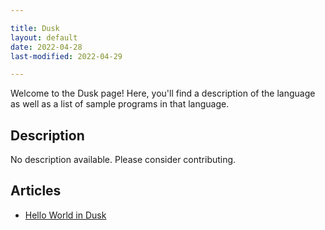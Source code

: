 ```yaml
---

title: Dusk
layout: default
date: 2022-04-28
last-modified: 2022-04-29

---
```


Welcome to the Dusk page! Here, you'll find a description of the language as well as a list of sample programs in that language.

## Description

No description available. Please consider contributing.

## Articles

- [Hello World in Dusk](https://sampleprograms.io/projects/hello-world/dusk)